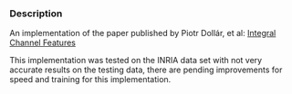### Description

An implementation of the paper published by Piotr Dollár, et al: [Integral Channel Features](http://pages.ucsd.edu/~ztu/publication/dollarBMVC09ChnFtrs_0.pdf)

This implementation was tested on the INRIA data set with not very accurate results on the testing data, there are pending improvements for speed and training for this implementation.

